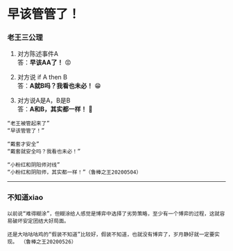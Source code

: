 # 早该管管了！


### 老王三公理
1. 对方陈述事件A   
答：**早该AA了！** :rage:

2. 对方说 if A then B  
答：**A就B吗？我看也未必！** :grin:

3. 对方说A是A，B是B  
答：**A和B，其实都一样！** :pray:

```
“老王被管起来了”  
“早该管管了！”

“戴套才安全”  
“戴套就安全吗？我看也未必！”

“小粉红和阴阳师对线”  
“小粉红和阴阳师，其实都一样！”（鲁棒之王20200504）
```

----------------------------------

### 不知道xiao

```
以前说“难得糊涂”，但糊涂给人感觉是博弈中选择了劣势策略，至少有一个博弈的过程，这就容易破坏安定团结大好局面。

还是大咕咕咕鸡的“假装不知道”比较好，假装不知道，也就没有博弈了，岁月静好就一定要实现。 （鲁棒之王20200526）
```
